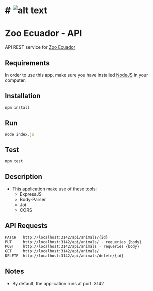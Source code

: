 # # ![alt text](https://yo-toronto.com/wp-content/uploads/2016/05/YoToronto_LandmarkIcon_TOZoo-map.png) 
# Zoo Ecuador - API

API REST service for [Zoo Ecuador](https://github.com/Asac2142/zoo-frontend)

## Requirements

In order to use this app, make sure you have installed [NodeJS](https://nodejs.org/en/) in your computer.

## Installation

```javascript
npm install
```

## Run

```javascript
node index.js
```

## Test

```javascript
npm test
```

## Description

- This application make use of these tools:
  - ExpressJS
  - Body-Parser
  - Joi
  - CORS


## API Requests

```bash
PATCH   http://localhost:3142/api/animals/{id}
PUT     http://localhost:3142/api/animals/ - requeries {body}
POST    http://localhost:3142/api/animals - requeries {body}
GET     http://localhost:3142/api/animals/
DELETE  http://localhost:3142/api/animals/delete/{id}
```

## Notes

- By default, the application runs at port: 3142
